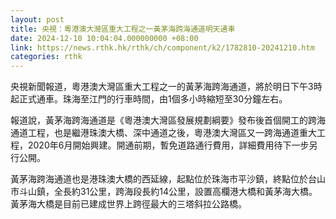 ```yaml
---
layout: post
title: 央視：粵港澳大灣區重大工程之一黃茅海跨海通道明天通車
date: 2024-12-10 10:04:04.000000000 +08:00
link: https://news.rthk.hk/rthk/ch/component/k2/1782810-20241210.htm
categories: rthk
---
```


央視新聞報道，粵港澳大灣區重大工程之一的黃茅海跨海通道，將於明日下午3時起正式通車。珠海至江門的行車時間，由1個多小時縮短至30分鐘左右。

報道說，黃茅海跨海通道是《粵港澳大灣區發展規劃綱要》發布後首個開工的跨海通道工程，也是繼港珠澳大橋、深中通道之後，粵港澳大灣區又一跨海通道重大工程，2020年6月開始興建。開通前期，暫免道路通行費用，詳細費用待下一步另行公開。

黃茅海跨海通道也是港珠澳大橋的西延線，起點位於珠海市平沙鎮，終點位於台山市斗山鎮，全長約31公里，跨海段長約14公里，設置高欄港大橋和黃茅海大橋。黃茅海大橋是目前已建成世界上跨徑最大的三塔斜拉公路橋。
